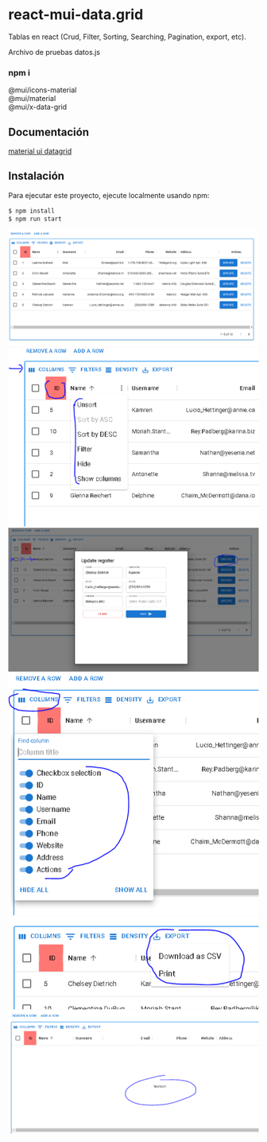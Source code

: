 # react-mui-data.grid

Tablas en react (Crud, Filter, Sorting, Searching, Pagination, export, etc).<br>

Archivo de pruebas datos.js<br>

 ### npm i 
 @mui/icons-material <br>
 @mui/material <br>
 @mui/x-data-grid <br>

## Documentación
[material ui datagrid](https://mui.com/x/react-data-grid/)

## Instalación
Para ejecutar este proyecto, ejecute localmente usando npm:

```
$ npm install
$ npm run start
```

![Screenshot](screenshot/Captura.PNG)
![Screenshot](screenshot/Captura1.PNG)
![Screenshot](screenshot/Captura2.PNG)
![Screenshot](screenshot/Captura3.PNG)
![Screenshot](screenshot/Captura4.PNG)
![Screenshot](screenshot/Captura5.PNG)